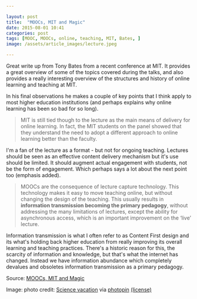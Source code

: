```yaml
---

layout: post
title:  "MOOCs, MIT and Magic"
date: 2015-08-01 10:41
categories: post
tags: [MOOC, MOOCs, online, teaching, MIT, Bates, ]
image: /assets/article_images/lecture.jpeg

---
```


Great write up from Tony Bates from a recent conference at MIT. It provides a great overview of some of the topics covered during the talks, and also provides a really interesting overview of the structures and history of online learning and teaching at MIT. 

In his final observations he makes a couple of key points that I think apply to most  higher education institutions (and perhaps explains why online learning has been so bad for so long). 

>MIT is still tied though to the lecture as the main means of delivery for online learning. In fact, the MIT students on the panel showed that they understand the need to adopt a different approach to online learning better than the faculty. 

I'm a fan of the lecture as a format - but not for ongoing teaching. Lectures should be seen as an effective  content delivery mechanism but it's use should be limited. It should augment actual engagement with students, not be the form of engagement. Which perhaps says a lot about the next point too (emphasis added). 

>MOOCs are the consequence of lecture capture technology. This technology makes it easy to move teaching online, but without changing the design of the teaching. This usually results in **information transmission becoming the primary pedagogy**, without addressing the many limitations of lectures, except the ability for asynchronous access, which is an important improvement on the ‘live’ lecture. 

Information transmission is what I often refer to as Content First design and its what's holding back higher education from really improving its overall learning and teaching practices. There's a historic reason for this, the scarcity of information and knowledge, but that's what the internet has changed. Instead we have information abundance which completely devalues and obsoletes information transmission as a primary pedagogy. 

Source: [MOOCs, MIT and Magic](http://www.tonybates.ca/2013/06/26/moocs-mit-and-magic/)

Image: photo credit: <a href="http://www.flickr.com/photos/81295370@N00/211020203">Science vacation</a> via <a href="http://photopin.com">photopin</a> <a href="https://creativecommons.org/licenses/by/2.0/">(license)</a>
